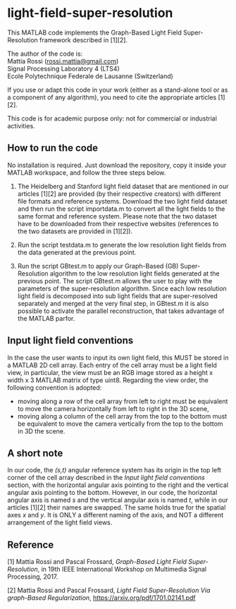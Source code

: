 # light-field-super-resolution
This MATLAB code implements the Graph-Based Light Field Super-Resolution framework described in [1][2].

The author of the code is:  
Mattia Rossi (rossi.mattia@gmail.com)  
Signal Processing Laboratory 4 (LTS4)  
Ecole Polytechnique Federale de Lausanne (Switzerland)

If you use or adapt this code in your work (either as a stand-alone tool or as a component of any algorithm), you need to cite the appropriate articles [1][2].

This code is for academic purpose only: not for commercial or industrial activities.

## How to run the code

No installation is required. Just download the repository, copy it inside your MATLAB workspace, and follow the three steps below.

1. The Heidelberg and Stanford light field dataset that are mentioned in our articles [1][2] are provided (by their respective creators) with different file formats and reference systems. Download the two light field dataset and then run the script importdata.m to convert all the light fields to the same format and reference system. Please note that the two dataset have to be downloaded from their respective websites (references to the two datasets are provided in [1][2]).

2. Run the script testdata.m to generate the low resolution light fields from the data generated at the previous point.

3. Run the script GBtest.m to apply our Graph-Based (GB) Super-Resolution algorithm to the low resolution light fields generated at the previous point. The script GBtest.m allows the user to play with the parameters of the super-resolution algorithm. Since each low resolution light field is decomposed into sub light fields that are super-resolved separately and merged at the very final step, in GBtest.m it is also possible to activate the parallel reconstruction, that takes advantage of the MATLAB parfor.

## Input light field conventions

In the case the user wants to input its own light field, this MUST be stored in a MATLAB 2D cell array. Each entry of the cell array must be a light field view, in particular, the view must be an RGB image stored as a height x width x 3 MATLAB matrix of type uint8.
Regarding the view order, the following convention is adopted:
- moving along a row of the cell array from left to right must be equivalent to move the camera horizontally from left to right in the 3D scene,
- moving along a column of the cell array from the top to the bottom must be equivalent to move the camera vertically from the top to the bottom in 3D the scene.

## A short note

In our code, the *(s,t)* angular reference system has its origin in the top left corner of the cell array described in the *Input light field conventions* section, with the horizontal angular axis pointing to the right and the vertical angular axis pointing to the bottom. However, in our code, the horizontal angular axis is named *s* and the vertical angular axis is named *t*, while in our articles [1][2] their names are swapped. The same holds true for the spatial axes *x* and *y*. It is ONLY a different naming of the axis, and NOT a different arrangement of the light field views.

## Reference
[1] Mattia Rossi and Pascal Frossard, *Graph-Based Light Field Super-Resolution*, in 19th IEEE International Workshop on Multimedia Signal Processing, 2017.

[2] Mattia Rossi and Pascal Frossard, *Light Field Super-Resolution Via graph-Based Regularization*, https://arxiv.org/pdf/1701.02141.pdf
